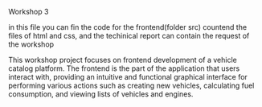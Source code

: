 Workshop 3 

in this file you can fin the code for the frontend(folder src) countend the files of html and css, and the techinical report can contain the request of the workshop

This workshop project focuses on frontend development of a vehicle catalog platform. The frontend is the part of the application that users interact with, providing an intuitive and functional graphical interface for performing various actions such as creating new vehicles, calculating fuel consumption, and viewing lists of vehicles and engines.
